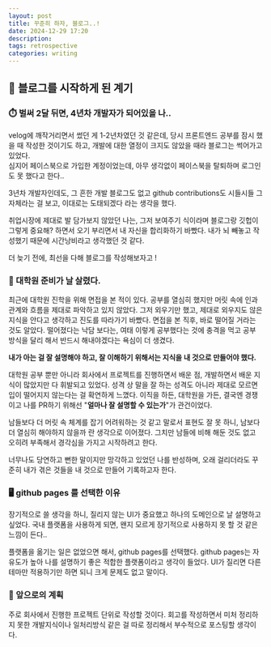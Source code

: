 ```yaml
---
layout: post
title: 꾸준히 하자, 블로그..!
date: 2024-12-29 17:20
description:
tags: retrospective
categories: writing
---
```


## 📝 블로그를 시작하게 된 계기

### ⏱️ 벌써 2달 뒤면, 4년차 개발자가 되어있을 나..

velog에 깨작거리면서 썼던 게 1-2년차였던 것 같은데, 당시 프론트엔드 공부를 잠시 했을 때 작성한 것이기도 하고, 개발에 대한 열정이 크지도 않았을 때라 블로그는 썩어가고 있었다.  
심지어 페이스북으로 가입한 계정이었는데, 아무 생각없이 페이스북을 탈퇴하며 로그인도 못 했다고 한다..

3년차 개발자인데도, 그 흔한 개발 블로그도 없고 github contributions도 시들시들 그 자체라는 걸 보고, 이대로는 도태되겠다 라는 생각을 했다.

취업시장에 제대로 발 담가보지 않았던 나는, 그저 보여주기 식이라며 블로그랑 깃헙이 그렇게 중요해? 하면서 오기 부리면서 내 자신을 합리화하기 바빴다.
내가 뇌 빼놓고 작성했기 때문에 시간낭비라고 생각했던 것 같다.

더 늦기 전에, 최선을 다해 블로그를 작성해보자고 !

### 🙊 대학원 준비가 날 살렸다.

최근에 대학원 진학을 위해 면접을 본 적이 있다. 공부를 열심히 했지만 머릿 속에 인과관계와 흐름을 제대로 파악하고 있지 않았다. 그저 외우기만 했고, 제대로 외우지도 않은 지식을 안다고 생각하고 진도를 따라가기 바빴다.
면접을 본 직후, 바로 떨어질 거라는 것도 알았다. 떨어졌다는 낙담 보다는, 여태 이렇게 공부했다는 것에 충격을 먹고 공부 방식을 달리 해서 반드시 해내야겠다는 욕심이 더 생겼다.

**내가 아는 걸 잘 설명해야 하고, 잘 이해하기 위해서는 지식을 내 것으로 만들어야 했다.**

대학원 공부 뿐만 아니라 회사에서 프로젝트를 진행하면서 배운 점, 개발하면서 배운 지식이 많았지만 다 휘발되고 있었다.
성격 상 말을 잘 하는 성격도 아니라 제대로 모르면 입이 떨어지지 않는다는 걸 확연하게 느꼈다. 이직을 하든, 대학원을 가든, 결국엔 경쟁이고 나를 PR하기 위해선 "**얼마나 잘 설명할 수 있는가**"가 관건이었다.

남들보다 더 머릿 속 체계를 잡기 어려워하는 것 같고 말로서 표현도 잘 못 하니, 남보다 더 열심히 해야하지 않을까 란 생각으로 이어졌다. 그치만 남들에 비해 해둔 것도 없고 오히려 부족해서 경각심을 가지고 시작하려고 한다.

너무나도 당연하고 뻔한 말이지만 망각하고 있었던 나를 반성하며, 오래 걸리더라도 꾸준히 내가 겪은 것들을 내 것으로 만들어 기록하고자 한다.

### 🖥️ github pages 를 선택한 이유

장기적으로 쓸 생각을 하니, 질리지 않는 UI가 중요했고 하나의 도메인으로 날 설명하고 싶었다.
국내 플랫폼을 사용하게 되면, 왠지 모르게 장기적으로 사용하지 못 할 것 같은 느낌이 든다..

플랫폼을 옮기는 일은 없었으면 해서, github pages를 선택했다. github pages는 자유도가 높아 나를 설명하기 좋은 적합한 플랫폼이라고 생각이 들었다.
UI가 질리면 다른 테마만 적용하기만 하면 되니 크게 문제도 없고 말이다.

### 📍 앞으로의 계획

주로 회사에서 진행한 프로젝트 단위로 작성할 것이다. 회고를 작성하면서 미처 정리하지 못한 개발지식이나 일처리방식 같은 걸 따로 정리해서 부수적으로 포스팅할 생각이다.
